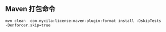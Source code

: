 ## Maven 打包命令

```shell script
mvn clean  com.mycila:license-maven-plugin:format install -DskipTests  -Denforcer.skip=true 
```